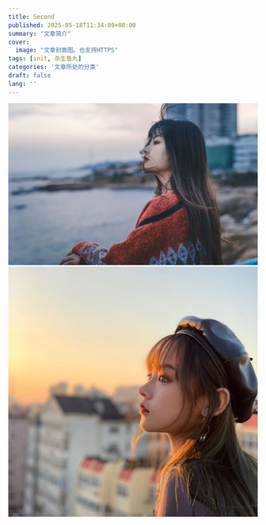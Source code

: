 ```yaml
---
title: Second
published: 2025-05-18T11:34:09+08:00
summary: "文章简介"
cover:
  image: "文章封面图。也支持HTTPS"
tags: [init, 杀生鱼丸]
categories: '文章所处的分类'
draft: false 
lang: ''
---
```

![杀生鱼丸](14.jpeg)
![杀生鱼丸](3.jpeg)